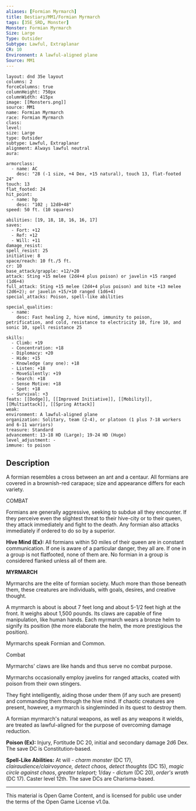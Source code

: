 ```yaml
---
aliases: [Formian Myrmarch]
title: Bestiary/MM1/Formian Myrmarch
tags: [35E_SRD, Monster]
Monster: Formian Myrmarch
Size: Large
Type: Outsider
Subtype: Lawful, Extraplanar
CR: 10
Environnent: A lawful-aligned plane
Source: MM1
---
```


```statblock
layout: dnd 35e layout
columns: 2
forceColumns: true
columnHeight: 750px
columnWidth: 415px
image: [[Monsters.png]]
source: MM1
name: Formian Myrmarch
race: Formian Myrmarch
class: 
level: 
size: Large
type: Outsider
subtype: Lawful, Extraplanar
alignment: Always lawful neutral
aura: 

armorclass:
  - name: AC
    desc: "28 (-1 size, +4 Dex, +15 natural), touch 13, flat-footed 24"
touch: 13
flat_footed: 24
hit_point:
  - name: hp
    desc: "102 ; 12d8+48"
speed: 50 ft. (10 squares)

abilities: [19, 18, 18, 16, 16, 17]
saves:
  - Fort: +12
  - Ref: +12
  - Will: +11
damage_resist: 
spell_resist: 25
initiative: 8
space/reach: 10 ft./5 ft.
cr: 10
base_attack/grapple: +12/+20
attack: Sting +15 melee (2d4+4 plus poison) or javelin +15 ranged (1d6+4)
full_attack: Sting +15 melee (2d4+4 plus poison) and bite +13 melee (2d6+2); or javelin +15/+10 ranged (1d6+4)
special_attacks: Poison, spell-like abilities

special_qualities:
  - name: 
    desc: Fast healing 2, hive mind, immunity to poison, petrification, and cold, resistance to electricity 10, fire 10, and sonic 10, spell resistance 25

skills:
  - Climb: +19
  - Concentration: +18
  - Diplomacy: +20
  - Hide: +15
  - Knowledge (any one): +18
  - Listen: +18
  - MoveSilently: +19
  - Search: +18
  - Sense Motive: +18
  - Spot: +18
  - Survival: +3
feats: [[Dodge]], [[Improved Initiative]], [[Mobility]], [[Multiattack]], [[Spring Attack]]
weak: 
environment: A lawful-aligned plane
organization: Solitary, team (2-4), or platoon (1 plus 7-18 workers and 6-11 warriors)
treasure: Standard
advancement: 13-18 HD (Large); 19-24 HD (Huge)
level_adjustment: -
immune: to poison
```

## Description

<p>A formian resembles a cross between an ant and a centaur. All formians are covered in a brownish-red carapace; size and appearance differs for each variety.</p>
<p>COMBAT</p>
<p>Formians are generally aggressive, seeking to subdue all they encounter. If they perceive even the slightest threat to their hive-city or to their queen, they attack immediately and fight to the death. Any formian also attacks immediately if ordered to do so by a superior.</p>
<p>
            <b>Hive Mind (Ex):</b> All formians within 50 miles of their queen are in constant communication. If one is aware of a particular danger, they all are. If one in a group is not flatfooted, none of them are. No formian in a group is considered flanked unless all of them are.</p>
<p>
            <b>MYRMARCH</b>
          </p>
<p>Myrmarchs are the elite of formian society. Much more than those beneath them, these creatures are individuals, with goals, desires, and creative thought.</p>
<p>A myrmarch is about is about 7 feet long and about 5-1/2 feet high at the front. It weighs about 1,500 pounds. Its claws are capable of fine manipulation, like human hands. Each myrmarch wears a bronze helm to signify its position (the more elaborate the helm, the more prestigious the position).</p>
<p>Myrmarchs speak Formian and Common.</p>
<p>Combat</p>
<p>Myrmarchs' claws are like hands and thus serve no combat purpose.</p>
<p>Myrmarchs occasionally employ javelins for ranged attacks, coated with poison from their own stingers.</p>
<p>They fight intelligently, aiding those under them (if any such are present) and commanding them through the hive mind. If chaotic creatures are present, however, a myrmarch is singleminded in its quest to destroy them.</p>
<p>A formian myrmarch's natural weapons, as well as any weapons it wields, are treated as lawful-aligned for the purpose of overcoming damage reduction.</p>
<p>
            <b>Poison (Ex):</b> Injury, Fortitude DC 20, initial and secondary damage 2d6 Dex. The save DC is Constitution-based.</p>
<p>
            <b>Spell-Like Abilities:</b> At will - <i>charm monster</i> (DC 17), <i>clairaudience/clairvoyance, detect chaos, detect thoughts</i> (DC 15), <i>magic circle against chaos</i>,  <i>greater teleport;</i> 1/day - <i>dictum</i> (DC 20), <i>order's wrath</i> (DC 17). Caster level 12th. The save DCs are Charisma-based.</p>

---

This material is Open Game Content, and is licensed for public use under
the terms of the Open Game License v1.0a.
